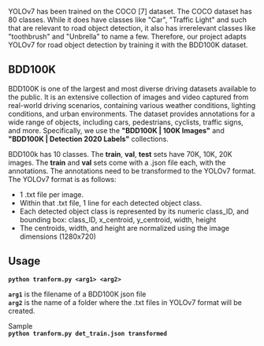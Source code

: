YOLOv7 has been trained on the COCO [7] dataset. The COCO dataset has 80 classes. While it does have classes like "Car", "Traffic Light" and such that are relevant to road object detection, it also has irrerelevant classes like "toothbrush" and "Unbrella" to name a few. Therefore, our project adapts YOLOv7 for road object detection by training it with the BDD100K dataset.

## BDD100K
BDD100K is one of the largest and most diverse driving datasets available to the public. It is an extensive collection of images and video captured from real-world driving scenarios, containing various weather conditions, lighting conditions, and urban environments. The dataset provides annotations for a wide range of objects, including cars, pedestrians, cyclists, traffic signs, and more. Specifically, we use the **"BDD100K | 100K Images"** and **"BDD100K | Detection 2020 Labels"** collections.

BDD100k has 10 classes. The **train**, **val**, **test** sets have 70K, 10K, 20K images. The **train** and **val** sets come with a .json file each, with the annotations.
The annotations need to be transformed to the YOLOv7 format. The YOLOv7 format is as follows:
- 1 .txt file per image.
- Within that .txt file, 1 line for each detected object class.
- Each detected object class is represented by its numeric class_ID, and bounding box: class_ID, x_centroid, y_centroid, width, height
- The centroids, width, and height are normalized using the image dimensions (1280x720)

## Usage
**```python tranform.py <arg1> <arg2>```**  
  
**```arg1```** is the filename of a BDD100K json file  
**```arg2```** is the name of a folder where the .txt files in YOLOv7 format will be created.

Sample  
**```python tranform.py det_train.json transformed```**
